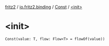 [fritz2](../../index.md) / [io.fritz2.binding](../index.md) / [Const](index.md) / [&lt;init&gt;](./-init-.md)

# &lt;init&gt;

`Const(value: T, flow: Flow<T> = flowOf(value))`